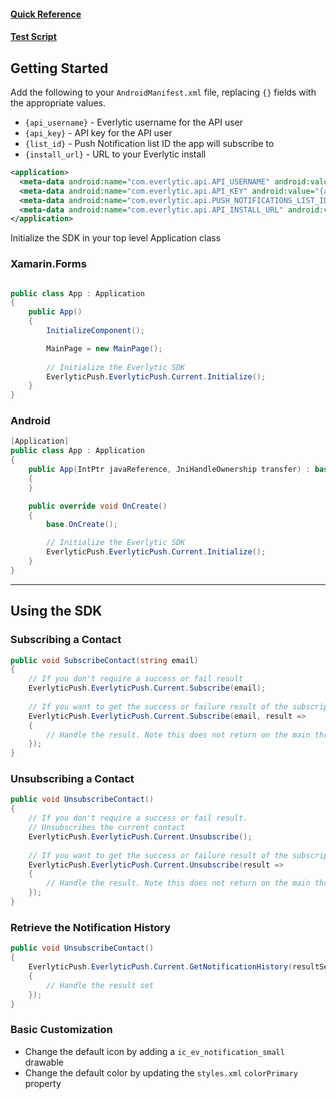 #### [Quick Reference](/push-notifications-sdk-xamarin/quick_reference.html)  
#### [Test Script](/push-notifications-sdk-xamarin/test_script.html)

## Getting Started

Add the following to your `AndroidManifest.xml` file, replacing `{}` fields with the appropriate values.

- `{api_username}` - Everlytic username for the API user
- `{api_key}` - API key for the API user
- `{list_id}` - Push Notification list ID the app will subscribe to
- `{install_url}` - URL to your Everlytic install

```xml
<application>
  <meta-data android:name="com.everlytic.api.API_USERNAME" android:value="{api_username}"></meta-data>
  <meta-data android:name="com.everlytic.api.API_KEY" android:value="{api_key}"></meta-data>
  <meta-data android:name="com.everlytic.api.PUSH_NOTIFICATIONS_LIST_ID" android:value="{list_id}"></meta-data>
  <meta-data android:name="com.everlytic.api.API_INSTALL_URL" android:value="{install_url}"></meta-data>
</application>
```

Initialize the SDK in your top level Application class


### Xamarin.Forms

```c#

public class App : Application
{
    public App()
    {
        InitializeComponent();

        MainPage = new MainPage();
        
        // Initialize the Everlytic SDK
        EverlyticPush.EverlyticPush.Current.Initialize();
    }
}

```

### Android

```c#
[Application]
public class App : Application
{
    public App(IntPtr javaReference, JniHandleOwnership transfer) : base(javaReference, transfer)
    {
    }

    public override void OnCreate()
    {
        base.OnCreate();

        // Initialize the Everlytic SDK
        EverlyticPush.EverlyticPush.Current.Initialize();
    }
}
```
***
## Using the SDK
### Subscribing a Contact

```c#
public void SubscribeContact(string email) 
{
    // If you don't require a success or fail result
    EverlyticPush.EverlyticPush.Current.Subscribe(email);
    
    // If you want to get the success or failure result of the subscription call
    EverlyticPush.EverlyticPush.Current.Subscribe(email, result => 
    {
        // Handle the result. Note this does not return on the main thread
    });
}
```

### Unsubscribing a Contact

```c#
public void UnsubscribeContact() 
{
    // If you don't require a success or fail result. 
    // Unsubscribes the current contact
    EverlyticPush.EverlyticPush.Current.Unsubscribe();
    
    // If you want to get the success or failure result of the subscription call
    EverlyticPush.EverlyticPush.Current.Unsubscribe(result => 
    {
        // Handle the result. Note this does not return on the main thread
    });
}
```

### Retrieve the Notification History

```c#
public void UnsubscribeContact() 
{   
    EverlyticPush.EverlyticPush.Current.GetNotificationHistory(resultSet => 
    {
        // Handle the result set
    });
}
```

### Basic Customization

- Change the default icon by adding a `ic_ev_notification_small` drawable
- Change the default color by updating the `styles.xml` `colorPrimary` property 
